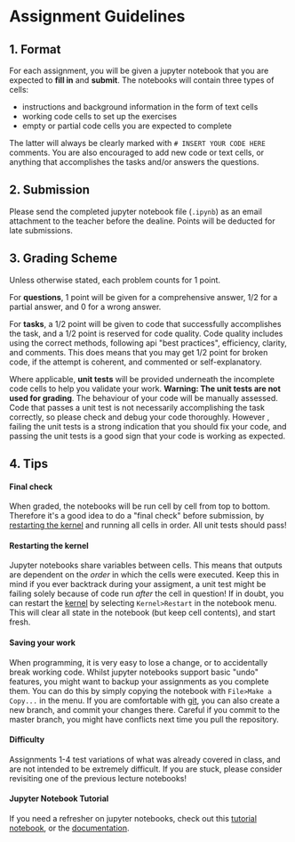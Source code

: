 

# Assignment Guidelines

## 1. Format

For each assignment, you will be given a jupyter notebook that you are expected to **fill in** and **submit**. The notebooks will contain three types of cells:  

* instructions and background information in the form of text cells
* working code cells to set up the exercises
* empty or partial code cells you are expected to complete 

The latter will always be clearly marked with `# INSERT YOUR CODE HERE` comments. You are also encouraged to add new code or text cells, or anything that accomplishes the tasks and/or answers the questions. 

## 2. Submission

Please send the completed jupyter notebook file (`.ipynb`) as an email attachment to the teacher before the dealine. Points will be deducted for late submissions.

## 3. Grading Scheme


Unless otherwise stated, each problem counts for 1 point.  

For **questions**, 1 point will be given for a comprehensive answer, 1/2 for a partial answer, and 0 for a wrong answer.  

For **tasks**, a 1/2 point will be given to code that successfully accomplishes the task, and a 1/2 point is reserved for code quality. Code quality includes using the correct methods, following api "best practices", efficiency, clarity, and comments. This does means that you may get 1/2 point for broken code, if the attempt is coherent, and commented or self-explanatory.

Where applicable, **unit tests** will be provided underneath the incomplete code cells to help you validate your work. **Warning: The unit tests are not used for grading**. The behaviour of your code will be manually assessed. Code that passes a unit test is not necessarily accomplishing the task correctly, so please check and debug your code thoroughly. However , failing the unit tests is a strong indication that you should fix your code, and passing the unit tests is a good sign that your code is working as expected.

## 4. Tips

#### Final check

When graded, the notebooks will be run cell by cell from top to bottom. Therefore it's a good idea to do a "final check" before submission, by [restarting the kernel](#Restarting-the-kernel) and running all cells in order. All unit tests should pass! 

#### Restarting the kernel

Jupyter notebooks share variables between cells. This means that outputs are dependent on the _order_ in which the cells were executed. Keep this in mind if you ever backtrack during your assigment, a unit test might be failing solely because of code run _after_ the cell in question! If in doubt, you can restart the [kernel](https://jupyter-notebook-beginner-guide.readthedocs.io/en/latest/what_is_jupyter.html#kernel) by selecting `Kernel>Restart` in the notebook menu. This will clear all state in the notebook (but keep cell contents), and start fresh.

#### Saving your work

When programming, it is very easy to lose a change, or to accidentally break working code. Whilst jupyter notebooks support basic "undo" features, you might want to backup your assignments as you complete them. You can do this by simply copying the notebook with `File>Make a Copy...` in the menu. If you are comfortable with [git](https://git-scm.com/), you can also create a new branch, and commit your changes there. Careful if you commit to the master branch, you might have conflicts next time you pull the repository.

#### Difficulty

Assignments 1-4 test variations of what was already covered in class, and are not intended to be extremely difficult. If you are stuck, please consider revisiting one of the previous lecture notebooks!

#### Jupyter Notebook Tutorial

If you need a refresher on jupyter notebooks, check out this [tutorial notebook](https://mybinder.org/v2/gh/ipython/ipython-in-depth/master?filepath=binder/Index.ipynb), or the [documentation](https://jupyter-notebook.readthedocs.io/en/stable/examples/Notebook/Notebook%20Basics.html).
